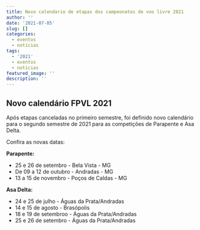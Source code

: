 ```yaml
---
title: Novo calendario de etapas dos campeonatos de voo livre 2021
author: ''
date: '2021-07-05'
slug: []
categories:
  - eventos
  - noticias
tags:
  - '2021'
  - eventos
  - noticias
featured_image: ''
description: ''
---
```



## Novo calendário FPVL 2021

Após etapas canceladas no primeiro semestre, foi definido novo calendário para o segundo semestre de 2021 para as competições de Parapente e Asa Delta.

Confira as novas datas:

**Parapente:**

- 25 e 26 de setembro - Bela Vista - MG
- De 09 a 12 de outubro - Andradas - MG
- 13 a 15 de novembro - Poços de Caldas - MG

**Asa Delta:**

- 24 e 25 de julho - Águas da Prata/Andradas
- 14 e 15 de agosto - Brasópolis
- 18 e 19 de setembroo - Águas da Prata/Andradas
- 25 e 26 de setembro - Águas da Prata/Andradas